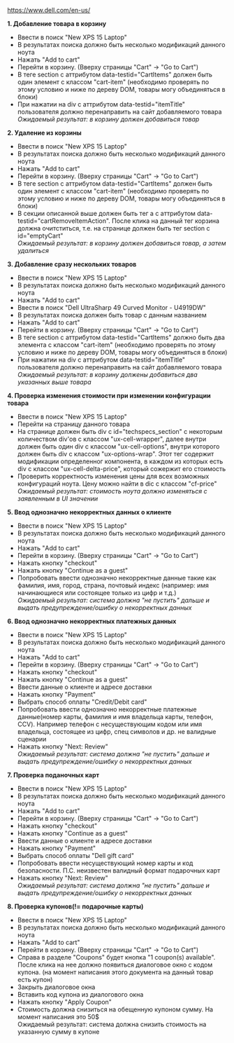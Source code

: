 https://www.dell.com/en-us/

**1. Добавление товара в корзину**
  - Ввести в поиск "New XPS 15 Laptop"
  - В результатах поиска должно быть несколько модификаций данного ноута
  - Нажать "Add to cart"
  - Перейти в корзину. (Вверху страницы "Cart" -> "Go to Cart")
  - В теге section с аттрибутом data-testid="CartItems" должен быть один элемент с классом "cart-item" (необходимо проверять по этому условию и ниже по дереву DOM, товары могу объединяться в блоки)
  - При нажатии на div с аттрибутом data-testid="itemTitle" пользователя должно перенаправить на сайт добавляемого товара<br/>
*Ожидаемый результат: в корзину должен добавиться товар*
  
**2. Удаление из корзины**
  - Ввести в поиск "New XPS 15 Laptop"
  - В результатах поиска должно быть несколько модификаций данного ноута
  - Нажать "Add to cart"
  - Перейти в корзину. (Вверху страницы "Cart" -> "Go to Cart")
  - В теге section с аттрибутом data-testid="CartItems" должен быть один элемент с классом "cart-item" (необходимо проверять по этому условию и ниже по дереву DOM, товары могу объединяться в блоки)
  - В секции описанной выше должен быть тег а с аттрибутом data-testid="cartRemoveItemAction". После клика на данный тег корзина должна очитститься, т.е. на странице должен быть тег section c id="emptyCart"<br/>
*Ожидаемый результат: в корзину должен добавиться товар, а затем удалиться*
  
**3. Добавление сразу нескольких товаров**
  - Ввести в поиск "New XPS 15 Laptop"
  - В результатах поиска должно быть несколько модификаций данного ноута
  - Нажать "Add to cart"
  - Ввести в поиск "Dell UltraSharp 49 Curved Monitor - U4919DW"
  - В результатах поиска должен быть товар с данным названием
  - Нажать "Add to cart"
  - Перейти в корзину. (Вверху страницы "Cart" -> "Go to Cart")
  - В теге section с аттрибутом data-testid="CartItems" должно быть два элемента с классом "cart-item" (необходимо проверять по этому условию и ниже по дереву DOM, товары могу объединяться в блоки)
  - При нажатии на div с аттрибутом data-testid="itemTitle" пользователя должно перенаправить на сайт добавляемого товара<br/>
*Ожидаемый результат: в корзину должены добавиться два указанных выше товара*

**4. Проверка изменения стоимости при изменении конфигурации товара**
  - Ввести в поиск "New XPS 15 Laptop"
  - Перейти на страницу данного товара
  - На странице должен быть div с id="techspecs_section" с некоторым количеством div'ов с классом "ux-cell-wrapper", далее внутри должен быть один div с классом "ux-cell-options", внутри которого должен быть div с классом "ux-options-wrap". Этот тег содержит модификации определенног компонента, в каждом из которых есть div с классом "ux-cell-delta-price", который сожержит его стоимость
  - Проверить корректность изменения цены для всех возможных конфигураций ноута. Цену можно найти в dic с классом "cf-price"<br/>
*Ожидаемый результат: стоимость ноута должно изменяться с заявленным в UI значении*
  
**5. Ввод однозначно некорректных данных о клиенте**
  - Ввести в поиск "New XPS 15 Laptop"
  - В результатах поиска должно быть несколько модификаций данного ноута
  - Нажать "Add to cart"
  - Перейти в корзину. (Вверху страницы "Cart" -> "Go to Cart")
  - Нажать кнопку "checkout"
  - Нажать кнопку "Continue as a guest"
  - Попробовать ввести однозначно некорректные данные такие как фамилия, имя, город, страна, почтовый индекс (например: имя начинающиеся или состоящее только из цифр и т.д.)<br/>
*Ожидаемый результат: система должна "не пустить" дальше и выдать предупреждение/ошибку о некорректных данных*

**6. Ввод однозначно некорректных платежных данных**
  - Ввести в поиск "New XPS 15 Laptop"
  - В результатах поиска должно быть несколько модификаций данного ноута
  - Нажать "Add to cart"
  - Перейти в корзину. (Вверху страницы "Cart" -> "Go to Cart")
  - Нажать кнопку "checkout"
  - Нажать кнопку "Continue as a guest"
  - Ввести данные о клиенте и адресе доставки
  - Нажать кнопку "Payment"
  - Выбрать способ оплаты "Credit/Debit card"
  - Попробовать ввести однозначно некорректные платежные данные(номер карты, фамилия и имя владельца карты, телефон, CCV). Например телефон с несуществующим кодом или имя владельца, состоящее из цифр, спец символов и др. не валидные сценарии
  - Нажать кнопку "Next: Review"<br/>
*Ожидаемый результат: система должна "не пустить" дальше и выдать предупреждение/ошибку о некорректных данных*
  
**7. Проверка поданочных карт**
  - Ввести в поиск "New XPS 15 Laptop"
  - В результатах поиска должно быть несколько модификаций данного ноута
  - Нажать "Add to cart"
  - Перейти в корзину. (Вверху страницы "Cart" -> "Go to Cart")
  - Нажать кнопку "checkout"
  - Нажать кнопку "Continue as a guest"
  - Ввести данные о клиенте и адресе доставки
  - Нажать кнопку "Payment"
  - Выбрать способ оплаты "Dell gift card"
  - Попробовать ввести несуществующий номер карты и код безопасности. П.С. неизвестен валидный формат подарочных карт
  - Нажать кнопку "Next: Review"<br/>
*Ожидаемый результат: система должна "не пустить" дальше и выдать предупреждение/ошибку о некорректных данных*

**8. Проверка купонов(!= подарочные карты)**
  - Ввести в поиск "New XPS 15 Laptop"
  - В результатах поиска должно быть несколько модификаций данного ноута
  - Нажать "Add to cart"
  - Перейти в корзину. (Вверху страницы "Cart" -> "Go to Cart")
  - Справа в разделе "Coupons" будет кнопка "1 coupon(s) available". После клика на нее должно появиться диалоговое окно с кодом купона. (на момент написания этого документа на данный товар есть купон)
  - Закрыть диалоговое окна
  - Вставить код купона из диалогового окна
  - Нажать кнопку "Apply Coupon"
  - Стоимость должна снизиться на обещенную купоном сумму. На момент написания это 50$<br/>
Ожидаемый результат: система должна снизить стоимость на указанную сумму в купоне
